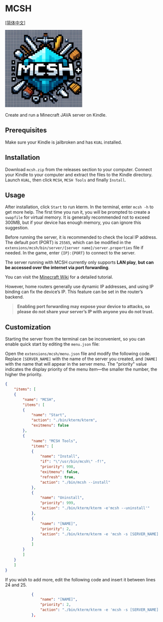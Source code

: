 # MCSH

[[简体中文]](https://github.com/Suda-Baka/MCSH/edit/main/README.md)

<img src="https://github.com/Suda-Baka/MCSH/blob/main/mcsh.jpg" width = 50%>

Create and run a Minecraft JAVA server on Kindle.

## Prerequisites

Make sure your Kindle is jailbroken and has `KUAL` installed.

## Installation

Download `mcsh.zip` from the releases section to your computer. Connect your Kindle to your computer and extract the files to the Kindle directory. Launch `KUAL`, then click `MCSH`, `MCSH Tools` and finally `Install`.

## Usage

After installation, click `Start` to run kterm. In the terminal, enter `mcsh -h` to get more help. The first time you run it, you will be prompted to create a `swapfile` for virtual memory. It is generally recommended not to exceed 300MB, but if your device has enough memory, you can ignore this suggestion.

Before running the server, it is recommended to check the local IP address. The default port (PORT) is `25565`, which can be modified in the `extensions/mcsh/bin/server/{server name}/server.properties` file if needed. In the game, enter `{IP}:{PORT}` to connect to the server.

The server running with MCSH currently only supports **LAN play**, **but can be accessed over the internet via port forwarding**.

You can visit the [Minecraft Wiki](https://minecraft.wiki/w/Tutorial:Setting_up_a_Java_Edition_server) for a detailed tutorial.

However, home routers generally use dynamic IP addresses, and using IP binding can fix the device’s IP. This feature can be set in the router’s backend.

>**Enabling port forwarding may expose your device to attacks, so please do not share your server’s IP with anyone you do not trust.**

## Customization

Starting the server from the terminal can be inconvenient, so you can enable quick start by editing the `menu.json` file:

Open the `extensions/mcsh/menu.json` file and modify the following code. Replace `[SERVER_NAME]` with the name of the server you created, and `[NAME]` with the name that will appear in the server menu. The "priority" value indicates the display priority of the menu item—the smaller the number, the higher the priority.

```json
{
	"items": [
	{
		"name": "MCSH",
		"items": [
		{
			"name": "Start",
			"action": "./bin/kterm/kterm",
			"exitmenu": false
		},
		{
			"name": "MCSH Tools",
			"items": [
			{
				"name": "Install",
				"if": "\"/usr/bin/mcsh\" -f!",
				"priority": 998,
				"exitmenu": false,
				"refresh": true,
				"action": "./bin/mcsh --install"
			},
			{
				"name": "Uninstall",
				"priority": 999,
				"action": "./bin/kterm/kterm -e'mcsh --uninstall'"
			},
			{
				"name": "[NAME]",
				"priority": 2,
				"action": "./bin/kterm/kterm -e 'mcsh -s [SERVER_NAME]'"
			}
			]
		}
		]
	}
	]
}
```

If you wish to add more, edit the following code and insert it between lines 24 and 25.

```json
			{
				"name": "[NAME]",
				"priority": 2,
				"action": "./bin/kterm/kterm -e 'mcsh -s [SERVER_NAME]'"
			},
```